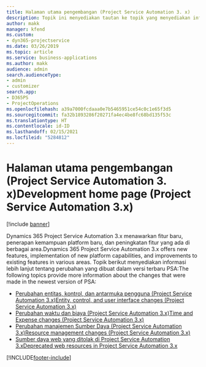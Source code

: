```yaml
---
title: Halaman utama pengembangan (Project Service Automation 3. x)
description: Topik ini menyediakan tautan ke topik yang menyediakan informasi pengembangan untuk Dynamics 365 Project Service Automation (PSA) versi 3. x.
author: makk
manager: kfend
ms.custom:
- dyn365-projectservice
ms.date: 03/26/2019
ms.topic: article
ms.service: business-applications
ms.author: makk
audience: admin
search.audienceType:
- admin
- customizer
search.app:
- D365PS
- ProjectOperations
ms.openlocfilehash: a39a7000fcdaaa0e7b5465951ce54c0c1e65f3d5
ms.sourcegitcommit: fa32b1893286f20271fa4ec4be8fc68bd135f53c
ms.translationtype: HT
ms.contentlocale: id-ID
ms.lasthandoff: 02/15/2021
ms.locfileid: "5284812"
---
```

# <a name="development-home-page-project-service-automation-3x"></a><span data-ttu-id="29aad-103">Halaman utama pengembangan (Project Service Automation 3. x)</span><span class="sxs-lookup"><span data-stu-id="29aad-103">Development home page (Project Service Automation 3.x)</span></span>

[!include [banner](../../includes/psa-now-project-operations.md)]

<span data-ttu-id="29aad-104">Dynamics 365 Project Service Automation 3.x menawarkan fitur baru, penerapan kemampuan platform baru, dan peningkatan fitur yang ada di berbagai area.</span><span class="sxs-lookup"><span data-stu-id="29aad-104">Dynamics 365 Project Service Automation 3.x offers new features, implementation of new platform capabilities, and improvements to existing features in various areas.</span></span> <span data-ttu-id="29aad-105">Topik berikut menyediakan informasi lebih lanjut tentang perubahan yang dibuat dalam versi terbaru PSA:</span><span class="sxs-lookup"><span data-stu-id="29aad-105">The following topics provide more information about the changes that were made in the newest version of PSA:</span></span>

- [<span data-ttu-id="29aad-106">Perubahan entitas, kontrol, dan antarmuka pengguna (Project Service Automation 3.x)</span><span class="sxs-lookup"><span data-stu-id="29aad-106">Entity, control, and user interface changes (Project Service Automation 3.x)</span></span>](../developer-guides/entity-changes-v3.x.md)
- [<span data-ttu-id="29aad-107">Perubahan waktu dan biaya (Project Service Automation 3.x)</span><span class="sxs-lookup"><span data-stu-id="29aad-107">Time and Expense changes (Project Service Automation 3.x)</span></span>](../developer-guides/time-expense-changes-v3.x.md)
- [<span data-ttu-id="29aad-108">Perubahan manajemen Sumber Daya (Project Service Automation 3.x)</span><span class="sxs-lookup"><span data-stu-id="29aad-108">Resource management changes (Project Service Automation 3.x)</span></span>](../developer-guides/resource-management-changes-v3.x.md)
- [<span data-ttu-id="29aad-109">Sumber daya web yang ditolak di Project Service Automation 3.x</span><span class="sxs-lookup"><span data-stu-id="29aad-109">Deprecated web resources in Project Service Automation 3.x</span></span>](../developer-guides/web-resources-deprecated-v3.x.md)


[!INCLUDE[footer-include](../../includes/footer-banner.md)]